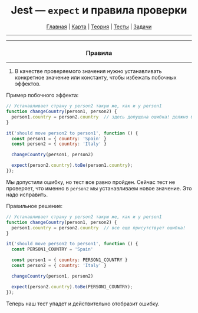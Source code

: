 <div align="center">

# Jest — `expect` и правила проверки

[Главная](https://github.com/dollaween/junior-roadmap/)
|
[Карта](/roadmap/README.md)
|
[Теория](/theory/README.md)
|
[Тесты](/tests/README.md)
|
[Задачи](/tasks/README.md)

</div>

---

---

<div align="center">

### Правила

</div>

---

1. В качестве проверяемого значения нужно устанавливать конкретное значение или константу, чтобы избежать побочных эффектов.

Пример побочного эффекта:
```js
// Устанавливает страну у person2 такую же, как и у person1
function changeCountry(person1, person2) {
  person1.country = person2.country  // здесь допущена ошибка! должно было быть person2.country = person1.country
}

it('should move person2 to person1', function () {
  const person1 = { country: 'Spain' }
  const person2 = { country: 'Italy' }

  changeCountry(person1, person2)

  expect(person2.country).toBe(person1.country);
});
```

Мы допустили ошибку, но тест все равно пройден. Сейчас тест не проверяет, что именно в `person2` мы устанавливаем новое значение. Это надо исправить.

Правильное решение:
```js
// Устанавливает страну у person2 такую же, как и у person1
function changeCountry(person1, person2) {
  person1.country = person2.country  // все еще присутствует ошибка!
}

it('should move person2 to person1', function () {
  const PERSON1_COUNTRY = 'Spain'

  const person1 = { country: PERSON1_COUNTRY }
  const person2 = { country: 'Italy' }

  changeCountry(person1, person2)

  expect(person2.country).toBe(PERSON1_COUNTRY);
});
```

Теперь наш тест упадет и действительно отобразит ошибку.





